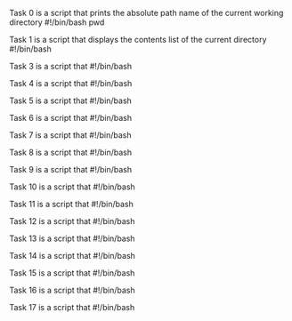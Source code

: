 Task 0 is a script that prints the absolute path name of the current working directory
#!/bin/bash
pwd

Task 1 is a script that displays the contents list of the current directory
#!/bin/bash

Task 3 is a script that
#!/bin/bash

Task 4 is a script that
#!/bin/bash

Task 5 is a script that
#!/bin/bash

Task 6 is a script that
#!/bin/bash

Task 7 is a script that
#!/bin/bash

Task 8 is a script that
#!/bin/bash

Task 9 is a script that
#!/bin/bash

Task 10 is a script that
#!/bin/bash

Task 11 is a script that
#!/bin/bash

Task 12 is a script that
#!/bin/bash

Task 13 is a script that
#!/bin/bash

Task 14 is a script that
#!/bin/bash

Task 15 is a script that
#!/bin/bash

Task 16 is a script that
#!/bin/bash

Task 17 is a script that
#!/bin/bash
